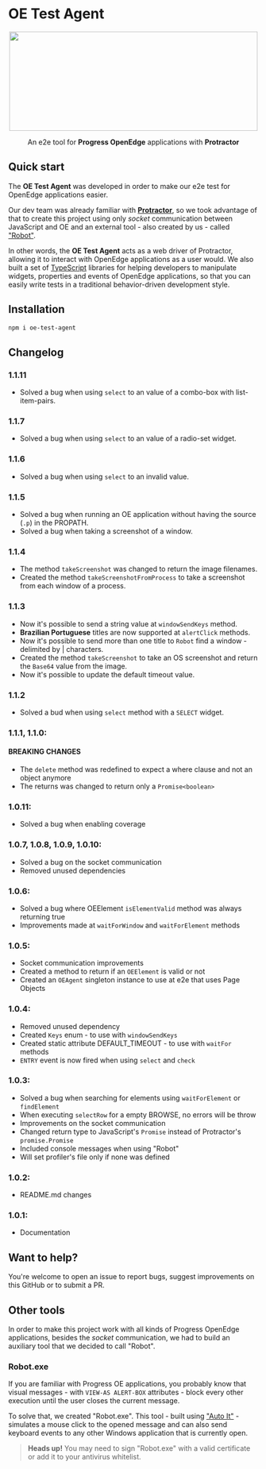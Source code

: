 # OE Test Agent

<p align="center">
  <img src="https://raw.githubusercontent.com/totvs/oe-test-agent/master/resources/oe_test_agent_logo.png" width="500" height="200">
</p>

<p align="center">
  An e2e tool for <strong>Progress OpenEdge</strong> applications with <strong>Protractor</strong>
</p>

## Quick start

The **OE Test Agent** was developed in order to make our e2e test for OpenEdge applications easier.

Our dev team was already familiar with [**Protractor**](https://www.protractortest.org), so we took advantage of that to create this project using only _socket_ communication between JavaScript and OE and an external tool - also created by us - called ["Robot"](#robotexe).

In other words, the **OE Test Agent** acts as a web driver of Protractor, allowing it to interact with OpenEdge applications as a user would. We also built a set of [TypeScript](https://www.typescriptlang.org) libraries for helping developers to manipulate widgets, properties and events of OpenEdge applications, so that you can easily write tests in a traditional behavior-driven development style.

## Installation

```bash
npm i oe-test-agent
```

## Changelog

### **1.1.11**

- Solved a bug when using `select` to an value of a combo-box with list-item-pairs.

### **1.1.7**

- Solved a bug when using `select` to an value of a radio-set widget.

### **1.1.6**

- Solved a bug when using `select` to an invalid value.

### **1.1.5**

- Solved a bug when running an OE application without having the source (`.p`)
  in the PROPATH.
- Solved a bug when taking a screenshot of a window.

### **1.1.4**

- The method `takeScreenshot` was changed to return the image filenames.
- Created the method `takeScreenshotFromProcess` to take a screenshot from each
  window of a process.

### **1.1.3**

- Now it's possible to send a string value at `windowSendKeys` method.
- **Brazilian Portuguese** titles are now supported at `alertClick` methods.
- Now it's possible to send more than one title to `Robot` find a window -
  delimited by | characters.
- Created the method `takeScreenshot` to take an OS screenshot and return the
  `Base64` value from the image.
- Now it's possible to update the default timeout value.

### **1.1.2**

- Solved a bud when using `select` method with a `SELECT` widget.

### **1.1.1**, **1.1.0**:

#### **BREAKING CHANGES**

- The `delete` method was redefined to expect a where clause and not an object anymore
- The returns was changed to return only a `Promise<boolean>`

### **1.0.11**:

- Solved a bug when enabling coverage

### **1.0.7**, **1.0.8**, **1.0.9**, **1.0.10**:

- Solved a bug on the socket communication
- Removed unused dependencies

### **1.0.6**:

- Solved a bug where OEElement `isElementValid` method was always returning true
- Improvements made at `waitForWindow` and `waitForElement` methods

### **1.0.5**:

- Socket communication improvements
- Created a method to return if an `OEElement` is valid or not
- Created an `OEAgent` singleton instance to use at e2e that uses Page Objects

### **1.0.4**:

- Removed unused dependency
- Created `Keys` enum - to use with `windowSendKeys`
- Created static attribute DEFAULT_TIMEOUT - to use with `waitFor` methods
- `ENTRY` event is now fired when using `select` and `check`

### **1.0.3**:

- Solved a bug when searching for elements using `waitForElement` or `findElement`
- When executing `selectRow` for a empty BROWSE, no errors will be throw
- Improvements on the socket communication
- Changed return type to JavaScript's `Promise` instead of Protractor's `promise.Promise`
- Included console messages when using "Robot"
- Will set profiler's file only if none was defined

### **1.0.2**:

- README.md changes

### **1.0.1**:

- Documentation

## Want to help?

You're welcome to open an issue to report bugs, suggest improvements on this GitHub or to submit a PR.

## Other tools

In order to make this project work with all kinds of Progress OpenEdge applications, besides the _socket_ communication, we had to build an auxiliary tool that we decided to call "Robot".

### Robot.exe

If you are familiar with Progress OE applications, you probably know that visual messages - with `VIEW-AS ALERT-BOX` attributes - block every other execution until the user closes the current message.

To solve that, we created "Robot.exe". This tool - built using ["Auto It"](https://www.autoitscript.com) - simulates a mouse click to the opened message and can also send keyboard events to any other Windows application that is currently open.

> **Heads up!** You may need to sign "Robot.exe" with a valid certificate or add it to your antivirus whitelist.
